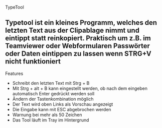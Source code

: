 TypeTool

Typetool ist ein kleines Programm, welches den letzten Text aus der Clipablage nimmt und eintippt statt reinkopiert. Praktisch um z.B. im Teamviewer oder Webformularen Passwörter oder Daten eintippen zu lassen wenn STRG+V nicht funktioniert
----------------------------------------------------------------------------------------------------
Features

-	Schreibt den letzten Text mit Strg + B 
-	Mit Strg + alt + B kann eingestellt werden, ob nach dem eingeben automatisch Enter gedrückt werden soll
-	Ändern der Tastenkombination möglich
-	Der Text wird oben Links als Vorschau angezeigt
-	Die Eingabe kann mit ESC abgebrochen werden
-	Warnung bei mehr als 50 Zeichen
-	Das Tool läuft im Tray im Hintergrund
